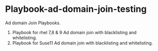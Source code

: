 # Playbook-ad-domain-join-testing

Ad domain Join Playbooks.
1. Playbook for rhel 7,8 & 9 Ad domain join with blacklisting and whitelisting.
2. Playbook for Suse11 Ad domain join with blacklisting and whitelisting.
